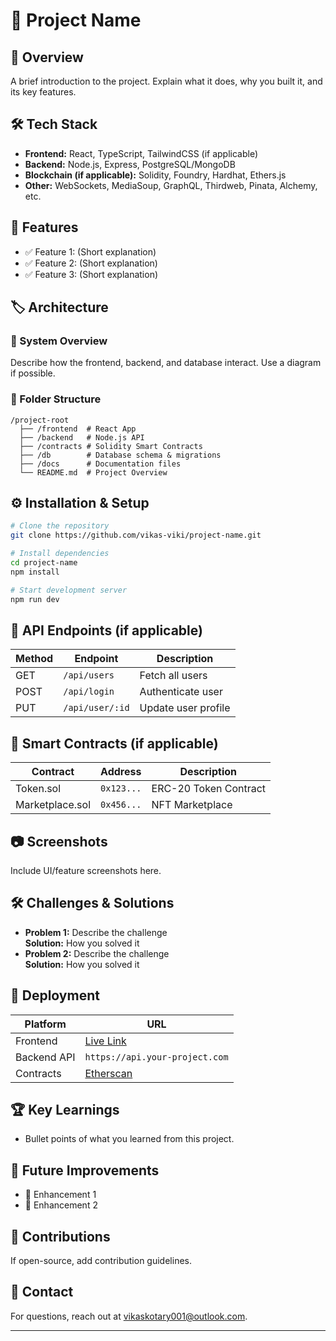 # 🚀 Project Name

## 📌 Overview
A brief introduction to the project. Explain what it does, why you built it, and its key features.

## 🛠 Tech Stack
- **Frontend:** React, TypeScript, TailwindCSS (if applicable)
- **Backend:** Node.js, Express, PostgreSQL/MongoDB
- **Blockchain (if applicable):** Solidity, Foundry, Hardhat, Ethers.js
- **Other:** WebSockets, MediaSoup, GraphQL, Thirdweb, Pinata, Alchemy, etc.

## 🌟 Features
- ✅ Feature 1: (Short explanation)
- ✅ Feature 2: (Short explanation)
- ✅ Feature 3: (Short explanation)

## 🏷 Architecture
### 📌 System Overview  
Describe how the frontend, backend, and database interact. Use a diagram if possible.

### 🔂 Folder Structure
```
/project-root
  ├── /frontend  # React App
  ├── /backend   # Node.js API
  ├── /contracts # Solidity Smart Contracts
  ├── /db        # Database schema & migrations
  ├── /docs      # Documentation files
  └── README.md  # Project Overview
```

## ⚙️ Installation & Setup
```sh
# Clone the repository
git clone https://github.com/vikas-viki/project-name.git

# Install dependencies
cd project-name
npm install

# Start development server
npm run dev
```

## 🧩 API Endpoints (if applicable)
| Method | Endpoint | Description |
|--------|---------|-------------|
| GET    | `/api/users` | Fetch all users |
| POST   | `/api/login` | Authenticate user |
| PUT    | `/api/user/:id` | Update user profile |

## 🔗 Smart Contracts (if applicable)
| Contract | Address | Description |
|----------|---------|-------------|
| Token.sol | `0x123...` | ERC-20 Token Contract |
| Marketplace.sol | `0x456...` | NFT Marketplace |

## 📷 Screenshots
Include UI/feature screenshots here.

## 🛠 Challenges & Solutions
- **Problem 1:** Describe the challenge  
  **Solution:** How you solved it  
- **Problem 2:** Describe the challenge  
  **Solution:** How you solved it  

## 🚀 Deployment
| Platform | URL |
|----------|----|
| Frontend | [Live Link](https://your-project-url.com) |
| Backend API | `https://api.your-project.com` |
| Contracts | [Etherscan](https://etherscan.io/address/your-contract-address) |

## 🏆 Key Learnings
- Bullet points of what you learned from this project.

## 📝 Future Improvements
- 🔹 Enhancement 1  
- 🔹 Enhancement 2  

## 🤝 Contributions
If open-source, add contribution guidelines.

## 📩 Contact
For questions, reach out at [vikaskotary001@outlook.com](mailto:vikaskotary001@outlook.com).

---

